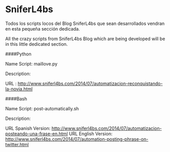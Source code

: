 SniferL4bs
==========

Todos los scripts locos del Blog SniferL4bs que sean desarrollados vendran en esta pequeña sección dedicada.

All the crazy scripts from SniferL4bs Blog which are being developed will be in this little dedicated section.

####Python

Name Script: maillove.py

Description:

URL : http://www.sniferl4bs.com/2014/07/automatizacion-reconquistando-la-novia.html



####Bash

Name Script: post-automatically.sh

Description:

URL Spanish Version: http://www.sniferl4bs.com/2014/07/automatizacion-posteando-una-frase-en.html
URL English Version: http://www.sniferl4bs.com/2014/07/automation-posting-phrase-on-twitter.html
